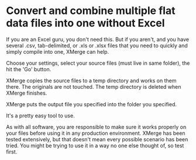 # Convert and combine multiple flat data files into one without Excel

If you are an Excel guru, you don't need this.  But if you aren't, and you have several .csv, tab-delimited, or .xls or .xlsx files that you need to quickly and simply compile into one, XMerge can help.

Choose your settings, select your source files (must live in same folder), the hit the 'Go' button.

XMerge copies the source files to a temp directory and works on them there.  The originals are not touched.  The temp directory is deleted when XMerge finishes.

XMerge puts the output file you specified into the folder you specified.

It's a pretty easy tool to use.

As with all software, you are responsible to make sure it works properly on your files before using it in any production environment.  XMerge has been tested extensively, but that doesn't mean every possible scenario has been tried.  You might be trying to use it in a way no one else thought of, so test first.